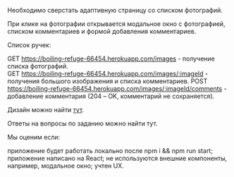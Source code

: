 Необходимо сверстать адаптивную страницу со списком фотографий.

При клике на фотографии открывается модальное окно с фотографией, списком комментариев и формой добавления комментариев.

Список ручек:

GET https://boiling-refuge-66454.herokuapp.com/images - получение списка фотографий.
<br />
GET https://boiling-refuge-66454.herokuapp.com/images/:imageId - получения большого изображения и списка комментариев.
POST https://boiling-refuge-66454.herokuapp.com/images/:imageId/comments - добавление комментария (204 – OK, комментарий не сохраняется).

Дизайн можно найти <a href = 'https://www.figma.com/file/3VP0QDK3kjdfbkj8TRrtsx/Test-task?node-id=0%3A2'>тут</a>.

Ответы на вопросы по заданию можно найти тут.​

Мы оценим если:

приложение будет работать локально после npm i && npm run start;
приложение написано на React;
не используются внешние компоненты, например, модальное окно;
учтен UX.
